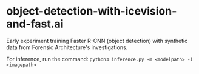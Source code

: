 # object-detection-with-icevision-and-fast.ai

Early experiment training Faster R-CNN (object detection) with synthetic data from Forensic Architecture's investigations. 

For inference, run the command: 
```python3 inference.py -m <modelpath> -i <imagepath>```

